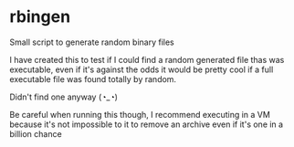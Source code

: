 # rbingen
Small script to generate random binary files

I have created this to test if I could find a random generated file
thas was executable, even if it's against the odds it would be pretty
cool if a full executable file was found totally by random. 

Didn't find one anyway (◔_◔)

Be careful when running this though, I recommend executing in a VM
because it's not impossible to it to remove an archive even if it's
one in a billion chance
